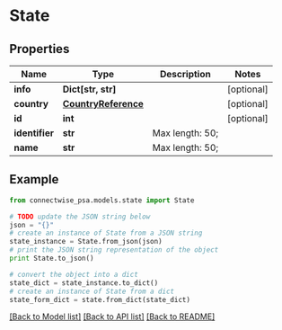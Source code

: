 # State


## Properties
Name | Type | Description | Notes
------------ | ------------- | ------------- | -------------
**info** | **Dict[str, str]** |  | [optional] 
**country** | [**CountryReference**](CountryReference.md) |  | [optional] 
**id** | **int** |  | [optional] 
**identifier** | **str** |  Max length: 50; | 
**name** | **str** |  Max length: 50; | 

## Example

```python
from connectwise_psa.models.state import State

# TODO update the JSON string below
json = "{}"
# create an instance of State from a JSON string
state_instance = State.from_json(json)
# print the JSON string representation of the object
print State.to_json()

# convert the object into a dict
state_dict = state_instance.to_dict()
# create an instance of State from a dict
state_form_dict = state.from_dict(state_dict)
```
[[Back to Model list]](../README.md#documentation-for-models) [[Back to API list]](../README.md#documentation-for-api-endpoints) [[Back to README]](../README.md)


